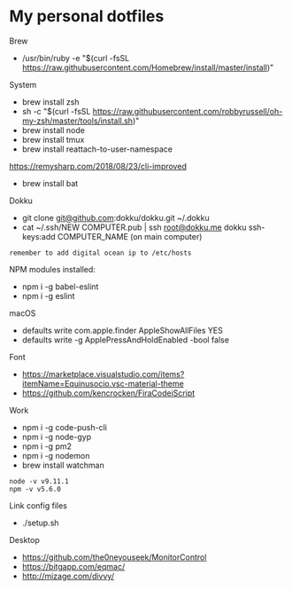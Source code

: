 # My personal dotfiles

Brew
- /usr/bin/ruby -e "$(curl -fsSL https://raw.githubusercontent.com/Homebrew/install/master/install)"

System
- brew install zsh
- sh -c "$(curl -fsSL https://raw.githubusercontent.com/robbyrussell/oh-my-zsh/master/tools/install.sh)"
- brew install node
- brew install tmux
- brew install reattach-to-user-namespace

https://remysharp.com/2018/08/23/cli-improved
- brew install bat

Dokku
- git clone git@github.com:dokku/dokku.git ~/.dokku
- cat ~/.ssh/NEW COMPUTER.pub | ssh root@dokku.me dokku ssh-keys:add COMPUTER_NAME (on main computer) 
```
remember to add digital ocean ip to /etc/hosts
```

NPM modules installed:
- npm i -g babel-eslint
- npm i -g eslint

macOS
- defaults write com.apple.finder AppleShowAllFiles YES
- defaults write -g ApplePressAndHoldEnabled -bool false

Font
- https://marketplace.visualstudio.com/items?itemName=Equinusocio.vsc-material-theme
- https://github.com/kencrocken/FiraCodeiScript

Work
- npm i -g code-push-cli
- npm i -g node-gyp
- npm i -g pm2
- npm i -g nodemon
- brew install watchman
```
node -v v9.11.1
npm -v v5.6.0
```

Link config files
- ./setup.sh

Desktop
- https://github.com/the0neyouseek/MonitorControl
- https://bitgapp.com/eqmac/
- http://mizage.com/divvy/

